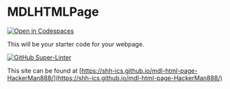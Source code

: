 # MDLHTMLPage

[![Open in Codespaces](https://classroom.github.com/assets/launch-codespace-7f7980b617ed060a017424585567c406b6ee15c891e84e1186181d67ecf80aa0.svg)](https://classroom.github.com/open-in-codespaces?assignment_repo_id=11960784)

This will be your starter code for your webpage.

[![GitHub Super-Linter](https://github.com/SHH-ICS/mdl-html-page-HackerMan888/workflows/Lint%20Code%20Base/badge.svg)](https://github.com/marketplace/actions/super-linter)

This site can be found at [https://shh-ics.github.io/mdl-html-page-HackerMan888/](https://shh-ics.github.io/mdl-html-page-HackerMan888/)
